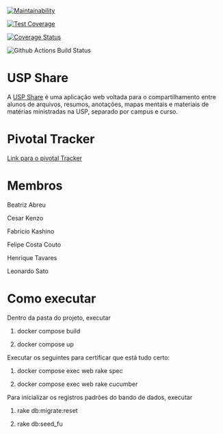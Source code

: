 [![Maintainability](https://api.codeclimate.com/v1/badges/db41a5c6bc4f9a836ade/maintainability)](https://codeclimate.com/github/felipecostacouto/projeto-esi/maintainability)

[![Test Coverage](https://api.codeclimate.com/v1/badges/db41a5c6bc4f9a836ade/test_coverage)](https://codeclimate.com/github/felipecostacouto/projeto-esi/test_coverage)

[![Coverage Status](https://coveralls.io/repos/github/felipecostacouto/projeto-esi/badge.svg?branch=main)](https://coveralls.io/github/felipecostacouto/projeto-esi?branch=main)

![Github Actions Build Status](https://github.com/felipecostacouto/projeto-esi/actions/workflows/ruby.yml/badge.svg)
# USP Share
A [USP Share](https://projeto-esi-heroku.herokuapp.com/) é uma aplicação web voltada para o compartilhamento entre alunos de arquivos, resumos, anotações, mapas mentais e materiais de matérias ministradas na USP, separado por campus e curso.

# Pivotal Tracker
[Link para o pivotal Tracker](https://www.pivotaltracker.com/n/projects/2603039)

# Membros
Beatriz Abreu

Cesar Kenzo

Fabricio Kashino

Felipe Costa Couto

Henrique Tavares

Leonardo Sato

# Como executar

Dentro da pasta do projeto, executar

1) docker compose build

2) docker compose up

Executar os seguintes para certificar que está tudo certo:

1) docker compose exec web rake spec

2) docker compose exec web rake cucumber


Para inicializar os registros padrões do bando de dados, executar

1) rake db:migrate:reset

2) rake db:seed_fu
